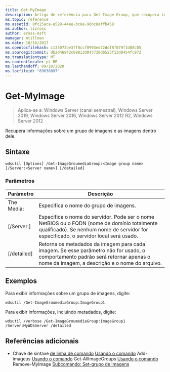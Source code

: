 ```yaml
---
title: Get-MyImage
description: Artigo de referência para Get-Image Group, que recupera informações sobre um grupo de imagens e as imagens contidas nele.
ms.topic: reference
ms.assetid: 0fc25aca-a529-44ee-bc8e-96bc8affb458
ms.author: lizross
author: eross-msft
manager: mtillman
ms.date: 10/16/2017
ms.openlocfilehash: c135072be3ff8ccf0993ed72ddf8f079f1d88c05
ms.sourcegitcommit: db2d46842c68813d043738d6523f13d8454fc972
ms.translationtype: MT
ms.contentlocale: pt-BR
ms.lasthandoff: 09/10/2020
ms.locfileid: "89638097"
---
```

# <a name="get-imagegroup"></a>Get-MyImage

> Aplica-se a: Windows Server (canal semestral), Windows Server 2019, Windows Server 2016, Windows Server 2012 R2, Windows Server 2012

Recupera informações sobre um grupo de imagens e as imagens dentro dele.

## <a name="syntax"></a>Sintaxe
```
wdsutil [Options] /Get-ImageGroumediaGroup:<Image group name> [/Server:<Server name>] [/detailed]
```
### <a name="parameters"></a>Parâmetros
|Parâmetro|Descrição|
|-------|--------|
The Media:<Image group name>|Especifica o nome do grupo de imagens.|
|[/Server:<Server name>]|Especifica o nome do servidor. Pode ser o nome NetBIOS ou o FQDN (nome de domínio totalmente qualificado). Se nenhum nome de servidor for especificado, o servidor local será usado.|
|[/detailed]|Retorna os metadados da imagem para cada imagem. Se esse parâmetro não for usado, o comportamento padrão será retornar apenas o nome da imagem, a descrição e o nome do arquivo.|
## <a name="examples"></a>Exemplos
Para exibir informações sobre um grupo de imagens, digite:
```
wdsutil /Get-ImageGroumediaGroup:ImageGroup1
```
Para exibir informações, incluindo metadados, digite:
```
wdsutil /verbose /Get-ImageGroumediaGroup:ImageGroup1 /Server:MyWDSServer /detailed
```
## <a name="additional-references"></a>Referências adicionais
- Chave de sintaxe [de linha de comando](command-line-syntax-key.md) 
 [Usando o comando](using-the-add-imagegroup-command.md) 
 Add-imageus [Usando o comando](using-the-get-allimagegroups-command.md) 
 Get-AllImageGroups [Usando o comando](using-the-remove-imagegroup-command.md) 
 Remove-MyImage [Subcomando: Set-grupo de imagens](subcommand-set-imagegroup.md)
